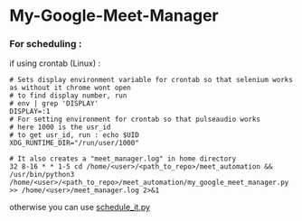 # My-Google-Meet-Manager

### For scheduling : 

if using crontab (Linux) :

```
# Sets display environment variable for crontab so that selenium works as without it chrome wont open
# to find display number, run 
# env | grep 'DISPLAY'
DISPLAY=:1
# For setting environment for crontab so that pulseaudio works
# here 1000 is the usr_id
# to get usr_id, run : echo $UID
XDG_RUNTIME_DIR="/run/user/1000"

# It also creates a "meet_manager.log" in home directory
32 8-16 * * 1-5 cd /home/<user>/<path_to_repo>/meet_automation && /usr/bin/python3 /home/<user>/<path_to_repo>/meet_automation/my_google_meet_manager.py >> /home/<user>/meet_manager.log 2>&1 

```

otherwise you can use [schedule_it.py](https://github.com/happyApe/meet_automation/blob/master/schedule_it.py)
